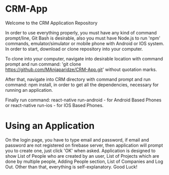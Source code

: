 # CRM-App
Welcome to the CRM Application Repository

In order to use everything properly, you must have any kind of command prompt/line, Git Bash is desirable, also you must have Node.js to run 'npm' commands, emulator/simulator or mobile phone with Android or IOS system. In order to start, download or clone repository into your computer.

To clone into your computer, navigate into desirable location with command prompt and 
run command: 'git clone https://github.com/MAnjaparidze/CRM-App.git' without quotation marks.

After that, navigate into CRM directory with command prompt and run command: npm install, in order to get all the dependencies, necessary for running an application.

Finally run command: react-native run-android - for Android Based Phones or 
                     react-native run-ios - for IOS Based Phones.

# Using an Application

On the login page, you have to type email and password, if email and password are not registered on firebase server, then application will prompt you to create one, just click 'OK' when asked. Application is designed to show List of People who are created by an user, List of Projects which are done by multiple people, Adding People section, List of Companies and Log Out. Other than that, everything is self-explanatory. Good Luck!
